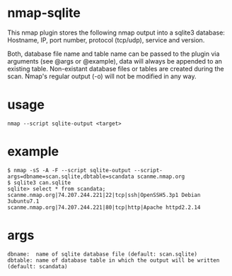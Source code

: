 nmap-sqlite
===========

This nmap plugin stores the following nmap output into a sqlite3 database: Hostname, IP, port number, protocol (tcp/udp), service and version.

Both, database file name and table name can be passed to the plugin via arguments (see @args or @example), data will always be appended to an existing table. Non-existant database files or tables are created during the scan. Nmap's regular output (-o) will not be modified in any way.


usage 
=====
```
nmap --script sqlite-output <target>
```

example
=======
```
$ nmap -sS -A -F --script sqlite-output --script-args=dbname=scan.sqlite,dbtable=scandata scanme.nmap.org
$ sqlite3 can.sqlite
sqlite> select * from scandata;
scanme.nmap.org|74.207.244.221|22|tcp|ssh|OpenSSH5.3p1 Debian 3ubuntu7.1
scanme.nmap.org|74.207.244.221|80|tcp|http|Apache httpd2.2.14
```

args
=====
```
dbname:  name of sqlite database file (default: scan.sqlite)
dbtable: name of database table in which the output will be written (default: scandata)
```
